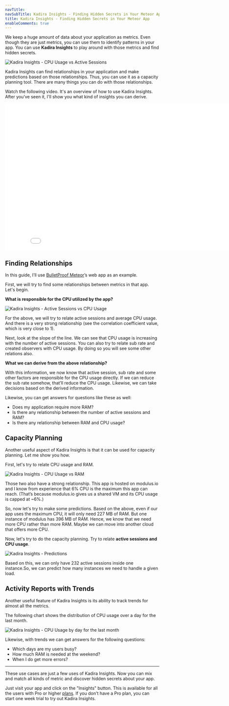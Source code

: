```yaml
---
navTitle: 
navSubTitle: Kadira Insights - Finding Hidden Secrets in Your Meteor App
title: Kadira Insights - Finding Hidden Secrets in Your Meteor App
enableComments: true
---
```


We keep a huge amount of data about your application as metrics. Even though they are just metrics, you can use them to identify patterns in your app. You can use **Kadira Insights** to play around with those metrics and find hidden secrets.

![Kadira Insights - CPU Usage vs Active Sessions](https://cldup.com/frEDl-6BNQ.png)

Kadira Insights can find relationships in your application and make predictions based on those relationships. Thus, you can use it as a capacity planning tool. There are many things you can do with those relationships.

Watch the following video. It's an overview of how to use Kadira Insights. After you’ve seen it, I'll show you what kind of insights you can derive.

<iframe width="853" height="480" src="//www.youtube.com/embed/Xnd2Sa4s4Uk" frameborder="0" allowfullscreen="1">
</iframe>

## Finding Relationships
In this guide, I’ll use [BulletProof Meteor](https://bulletproofmeteor.com/)’s web app as an example.

First, we will try to find some relationships between metrics in that app. Let's begin.

**What is responsible for the CPU utilized by the app?**

![Kadira Insights - Active Sessions vs CPU Usage](https://cldup.com/vauPjUquL3.png)

For the above, we will try to relate active sessions and average CPU usage. And there is a very strong relationship (see the correlation coefficient value, which is very close to 1).

Next, look at the slope of the line. We can see that CPU usage is increasing with the number of active sessions. You can also try to relate sub rate and created observers with CPU usage. By doing so you will see some other relations also.

**What we can derive from the above relationship?**

With this information, we now know that active session, sub rate and some other factors are responsible for the CPU usage directly. If we can reduce the sub rate somehow, that’ll reduce the CPU usage. Likewise, we can take decisions based on the derived information.

Likewise, you can get answers for questions like these as well:

* Does my application require more RAM?
* Is there any relationship between the number of active sessions and RAM?
* Is there any relationship between RAM and CPU usage?

## Capacity Planning

Another useful aspect of Kadira Insights is that it can be used for capacity planning. Let me show you how.

First, let's try to relate CPU usage and RAM.

![Kadira Insights - CPU Usage vs RAM](https://cldup.com/b3fZ1jv6kM.png)

Those two also have a strong relationship. This app is hosted on modulus.io and I know from experience that 6% CPU is the maximum this app can reach. (That’s  because modulus.io gives us a shared VM and its CPU usage is capped at ~6%.)

So, now let's try to make some predictions. Based on the above, even if our app uses the maximum CPU, it will only need 227 MB of RAM. But one instance of modulus has 396 MB of RAM. Hence, we know that we need more CPU rather than more RAM. Maybe we can move into another cloud that offers more CPU.

Now, let's try to do the capacity planning. Try to relate **active sessions and CPU usage**.

![Kadira Insights - Predictions](https://cldup.com/GYACx25KyE.png)

Based on this, we can only have 232 active sessions inside one instance.So, we can predict how many instances we need to handle a given load. 

## Activity Reports with Trends

Another useful feature of Kadira Insights is its ability to track trends for almost all the metrics.

The following chart shows the distribution of CPU usage over a day for the last month.

![Kadira Insights - CPU Usage by day for the last month](https://cldup.com/_6BYxKu8P6.png)

Likewise, with trends we can get answers for the following questions:

* Which days are my users busy?
* How much RAM is needed at the weekend?
* When I do get more errors?

---

These use cases are just a few uses of Kadira Insights. Now you can mix and match all kinds of metric and discover hidden secrets about your app. 

Just visit your app and click on the "Insights" button. This is available for all the users with Pro or higher [plans](https://kadira.io/pricing.html). If you don't have a Pro plan, you can start one week trial to try out Kadira Insights.